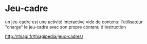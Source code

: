 # Jeu-cadre

un jeu-cadre est une activité interactive vide de contenu: l'utilisateur "charge" le jeu-cadre avec son propre contenu d'instruction

http://thiagi.fr/thiagipedia/jeux-cadres/
